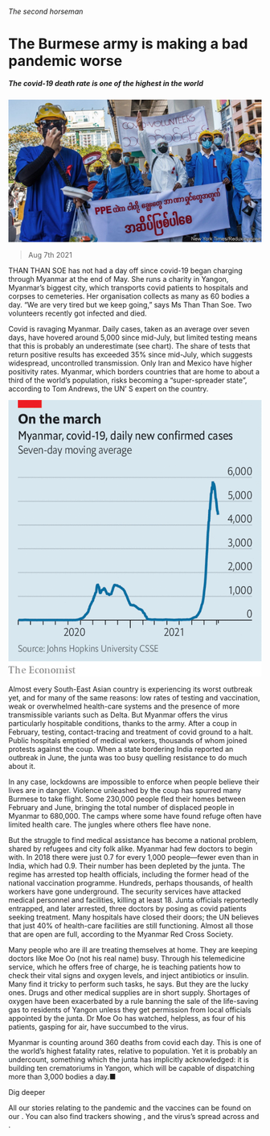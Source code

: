###### The second horseman

# The Burmese army is making a bad pandemic worse 

##### The covid-19 death rate is one of the highest in the world 

![image](images/20210807_asp501.jpg) 

> Aug 7th 2021 

THAN THAN SOE has not had a day off since covid-19 began charging through Myanmar at the end of May. She runs a charity in Yangon, Myanmar’s biggest city, which transports covid patients to hospitals and corpses to cemeteries. Her organisation collects as many as 60 bodies a day. “We are very tired but we keep going,” says Ms Than Than Soe. Two volunteers recently got infected and died.

Covid is ravaging Myanmar. Daily cases, taken as an average over seven days, have hovered around 5,000 since mid-July, but limited testing means that this is probably an underestimate (see chart). The share of tests that return positive results has exceeded 35% since mid-July, which suggests widespread, uncontrolled transmission. Only Iran and Mexico have higher positivity rates. Myanmar, which borders countries that are home to about a third of the world’s population, risks becoming a “super-spreader state”, according to Tom Andrews, the UN’ S expert on the country.

![image](images/20210807_asc120.png) 


Almost every South-East Asian country is experiencing its worst outbreak yet, and for many of the same reasons: low rates of testing and vaccination, weak or overwhelmed health-care systems and the presence of more transmissible variants such as Delta. But Myanmar offers the virus particularly hospitable conditions, thanks to the army. After a coup in February, testing, contact-tracing and treatment of covid ground to a halt. Public hospitals emptied of medical workers, thousands of whom joined protests against the coup. When a state bordering India reported an outbreak in June, the junta was too busy quelling resistance to do much about it.


In any case, lockdowns are impossible to enforce when people believe their lives are in danger. Violence unleashed by the coup has spurred many Burmese to take flight. Some 230,000 people fled their homes between February and June, bringing the total number of displaced people in Myanmar to 680,000. The camps where some have found refuge often have limited health care. The jungles where others flee have none.

But the struggle to find medical assistance has become a national problem, shared by refugees and city folk alike. Myanmar had few doctors to begin with. In 2018 there were just 0.7 for every 1,000 people—fewer even than in India, which had 0.9. Their number has been depleted by the junta. The regime has arrested top health officials, including the former head of the national vaccination programme. Hundreds, perhaps thousands, of health workers have gone underground. The security services have attacked medical personnel and facilities, killing at least 18. Junta officials reportedly entrapped, and later arrested, three doctors by posing as covid patients seeking treatment. Many hospitals have closed their doors; the UN believes that just 40% of health-care facilities are still functioning. Almost all those that are open are full, according to the Myanmar Red Cross Society.

Many people who are ill are treating themselves at home. They are keeping doctors like Moe Oo (not his real name) busy. Through his telemedicine service, which he offers free of charge, he is teaching patients how to check their vital signs and oxygen levels, and inject antibiotics or insulin. Many find it tricky to perform such tasks, he says. But they are the lucky ones. Drugs and other medical supplies are in short supply. Shortages of oxygen have been exacerbated by a rule banning the sale of the life-saving gas to residents of Yangon unless they get permission from local officials appointed by the junta. Dr Moe Oo has watched, helpless, as four of his patients, gasping for air, have succumbed to the virus.

Myanmar is counting around 360 deaths from covid each day. This is one of the world’s highest fatality rates, relative to population. Yet it is probably an undercount, something which the junta has implicitly acknowledged: it is building ten crematoriums in Yangon, which will be capable of dispatching more than 3,000 bodies a day.■

Dig deeper

All our stories relating to the pandemic and the vaccines can be found on our . You can also find trackers showing ,  and the virus’s spread across  and .

